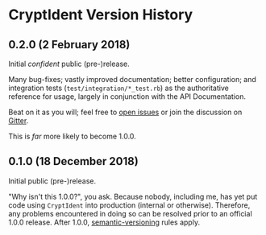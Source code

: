 # CryptIdent Version History

## 0.2.0 (2 February 2018)

Initial *confident* public (pre-)release.

Many bug-fixes; vastly improved documentation; better configuration; and integration tests (`test/integration/*_test.rb`) as the authoritative reference for usage, largely in conjunction with the API Documentation.

Beat on it as you will; feel free to [open issues](https://github.com/jdickey/crypt_ident/issues/new) or join the discussion on [Gitter](https://gitter.im/crypt_ident).

This is *far* more likely to become 1.0.0.

## 0.1.0 (18 December 2018)

Initial public (pre-)release.

"Why isn't this 1.0.0?", you ask. Because nobody, including me, has yet put code using `CryptIdent` into production (internal or otherwise). Therefore, any problems encountered in doing so can be resolved prior to an official 1.0.0 release. After 1.0.0, [semantic-versioning](https://semver.org/) rules apply.

